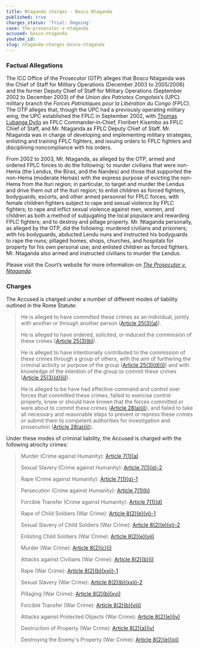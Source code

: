 ```yaml
---
title: Ntaganda charges - Bosco Ntaganda
published: true
charges_status: 'Trial: Ongoing'
case: the-prosecutor-v-ntaganda
accused: bosco-ntaganda
youtube_id:
slug: ntaganda-charges-bosco-ntaganda
---
```



### Factual Allegations

The ICC Office of the Prosecutor (OTP) alleges that Bosco Ntaganda was the Chief of Staff for Military Operations (December 2003 to 2005/2006) and the former Deputy Chief of Staff for Military Operations (September 2002 to December 2003) of the *Union des Patriotes Congolais*’s (UPC) military branch the *Forces Patriotiques pour la Lib&eacute;ration du Congo* (FPLC). The OTP alleges that, though the UPC had a previously operating military wing, the UPC established the FPLC in September 2002, with [Thomas Lubanga Dyilo](https://www.aba-icc.org/cases/case/the-prosecutor-v-lubanga/) as FPLC Commander‐in‐Chief, Floribert Kisembo as FPLC Chief of Staff, and Mr. Ntaganda as FPLC Deputy Chief of Staff. Mr. Ntaganda was in charge of developing and implementing military strategies, enlisting and training FPLC fighters, and issuing orders to FPLC fighters and disciplining noncompliance with his orders.

From 2002 to 2003, Mr. Ntaganda, as alleged by the OTP, armed and ordered FPLC forces to do the following: to murder civilians that were non-Hema (the Lendus, the Biras, and the Nandes) and those that supported the non-Hema (moderate Hemas) with the express purpose of evicting the non-Hema from the Ituri region; in particular, to target and murder the Lendus and drive them out of the Ituri region; to enlist children as forced fighters, bodyguards, escorts, and other armed personnel for FPLC forces, with female children fighters subject to rape and sexual violence by FPLC fighters; to rape and inflict sexual violence against men, women, and children as both a method of subjugating the local populace and rewarding FPLC fighters; and to destroy and pillage property. Mr. Ntaganda personally, as alleged by the OTP, did the following: murdered civilians and prisoners; with his bodyguards, abducted Lendu nuns and instructed his bodyguards to rape the nuns; pillaged homes, shops, churches, and hospitals for property for his own personal use; and enlisted children as forced fighters. Mr. Ntaganda also armed and instructed civilians to murder the Lendus.

Please visit the Court’s website for more information on *[The Prosecutor v. Ntaganda](https://www.icc-cpi.int/drc/ntaganda)*.

### Charges

The Accused is charged under a number of different modes of liability outlined in the Rome Statute:

> He is alleged to have committed these crimes as an individual, jointly with another or through another person ([Article 25(3)(a)](http://www.casematrixnetwork.org/case-m/klamberg-commentary/rome-statute/#c1198)).
>
>
> He is alleged to have ordered, solicited, or induced the commission of these crimes ([Article 25(3)(b)](http://www.casematrixnetwork.org/case-m/klamberg-commentary/rome-statute/#c1198)).
>
>
> He is alleged to have intentionally contributed to the commission of these crimes through a group of others, with the aim of furthering the criminal activity or purpose of the group ([Article 25(3)(d)(i)](http://www.casematrixnetwork.org/case-m/klamberg-commentary/rome-statute/#c1198)) and with knowledge of the intention of the group to commit these crimes ([Article 25(3)(d)(ii)](http://www.casematrixnetwork.org/case-m/klamberg-commentary/rome-statute/#c1198)).
>
>
> He is alleged to be have had effective command and control over forces that committed these crimes, failed to exercise control properly, knew or should have known that the forces committed or were about to commit these crimes ([Article 28(a)(i)](http://www.casematrixnetwork.org/case-m/klamberg-commentary/rome-statute/#c1201)), and failed to take all necessary and reasonable steps to prevent or repress these crimes or submit them to competent authorities for investigation and prosecution ([Article 28(a)(ii)](http://www.casematrixnetwork.org/case-m/klamberg-commentary/rome-statute/#c1201)).

Under these modes of criminal liability, the Accused is charged with the following atrocity crimes:

> Murder (Crime against Humanity):&nbsp;[Article 7(1)(a)](http://www.casematrixnetwork.org/cmn-knowledge-hub/klamberg-commentary/elements-of-crime/#c2286)
>
>
> Sexual Slavery (Crime against Humanity):&nbsp;[Article 7(1)(g)-2](http://www.casematrixnetwork.org/cmn-knowledge-hub/klamberg-commentary/elements-of-crime/#c2293)
>
>
> Rape (Crime against Humanity):&nbsp;[Article 7(1)(g)-1](http://www.casematrixnetwork.org/cmn-knowledge-hub/klamberg-commentary/elements-of-crime/#c2292)
>
>
> Persecution (Crime against Humanity):&nbsp;[Article 7(1)(h)](http://www.casematrixnetwork.org/cmn-knowledge-hub/klamberg-commentary/elements-of-crime/#c2298)
>
>
> Forcible Transfer (Crime against Humanity):&nbsp;[Article 7(1)(d)](http://www.casematrixnetwork.org/cmn-knowledge-hub/klamberg-commentary/elements-of-crime/#c2289)
>
>
> Rape of Child Soldiers (War Crime):&nbsp;[Article 8(2)(e)(vi)-1](http://www.casematrixnetwork.org/cmn-knowledge-hub/klamberg-commentary/elements-of-crime/#c2372)
>
>
> Sexual Slavery of Child Soldiers (War Crime):&nbsp;[Article 8(2)(e)(vi)-2](http://www.casematrixnetwork.org/cmn-knowledge-hub/klamberg-commentary/elements-of-crime/#c2373)
>
>
> Enlisting Child Soldiers (War Crime):&nbsp;[Article 8(2)(e)(vii)](http://www.casematrixnetwork.org/cmn-knowledge-hub/klamberg-commentary/elements-of-crime/#c2378)
>
>
> Murder (War Crime):&nbsp;[Article 8(2)(c)(i)](http://www.casematrixnetwork.org/cmn-knowledge-hub/klamberg-commentary/elements-of-crime/#c2359)
>
>
> Attacks against Civilians (War Crime):&nbsp;[Article 8(2)(b)(i)](http://www.casematrixnetwork.org/cmn-knowledge-hub/klamberg-commentary/elements-of-crime/#c2321)
>
>
> Rape (War Crime):&nbsp;[Article 8(2)(b)(xxii)-1](http://www.casematrixnetwork.org/cmn-knowledge-hub/klamberg-commentary/elements-of-crime/#c2347)
>
>
> Sexual Slavery (War Crime):&nbsp;[Article 8(2)(b)(xxii)-2](http://www.casematrixnetwork.org/cmn-knowledge-hub/klamberg-commentary/elements-of-crime/#c2348)
>
>
> Pillaging (War Crime):&nbsp;[Article 8(2)(b)(xvi)](http://www.casematrixnetwork.org/cmn-knowledge-hub/klamberg-commentary/elements-of-crime/#c2341)
>
>
> Forcible Transfer (War Crime):&nbsp;[Article 8(2)(b)(viii)](http://www.casematrixnetwork.org/cmn-knowledge-hub/klamberg-commentary/elements-of-crime/#c2332)
>
>
> Attacks against Protected Objects (War Crime):&nbsp;[Article 8(2)(e)(iv)](http://www.casematrixnetwork.org/cmn-knowledge-hub/klamberg-commentary/elements-of-crime/#c2370)
>
>
> Destruction of Property (War Crime):&nbsp;[Article 8(2)(a)(iv)](http://www.casematrixnetwork.org/cmn-knowledge-hub/klamberg-commentary/elements-of-crime/#c2314)
>
>
> Destroying the Enemy's Property (War Crime):&nbsp;[Article 8(2)(e)(xii)](http://www.casematrixnetwork.org/cmn-knowledge-hub/klamberg-commentary/elements-of-crime/#c2384)